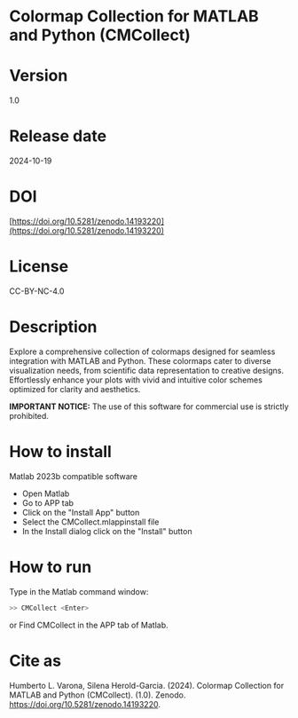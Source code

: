 # Colormap Collection for MATLAB and Python (CMCollect)

# Version

1.0

# Release date

2024-10-19

# DOI

[https://doi.org/10.5281/zenodo.14193220](https://doi.org/10.5281/zenodo.14193220)

# License

CC-BY-NC-4.0

# Description

Explore a comprehensive collection of colormaps designed for seamless integration with MATLAB and Python. These colormaps cater to diverse visualization needs, from scientific data representation to creative designs. Effortlessly enhance your plots with vivid and intuitive color schemes optimized for clarity and aesthetics.

**IMPORTANT NOTICE:** The use of this software for commercial use is strictly prohibited.

# How to install

Matlab 2023b compatible software

- Open Matlab
- Go to APP tab
- Click on the "Install App" button
- Select the CMCollect.mlappinstall file
- In the Install dialog click on the "Install" button


# How to run

Type in the Matlab command window:

```sh
>> CMCollect <Enter>
```
or Find CMCollect in the APP tab of Matlab.

# Cite as

Humberto L. Varona, Silena Herold-Garcia. (2024). Colormap Collection for MATLAB and Python (CMCollect). (1.0). Zenodo. https://doi.org/10.5281/zenodo.14193220.
